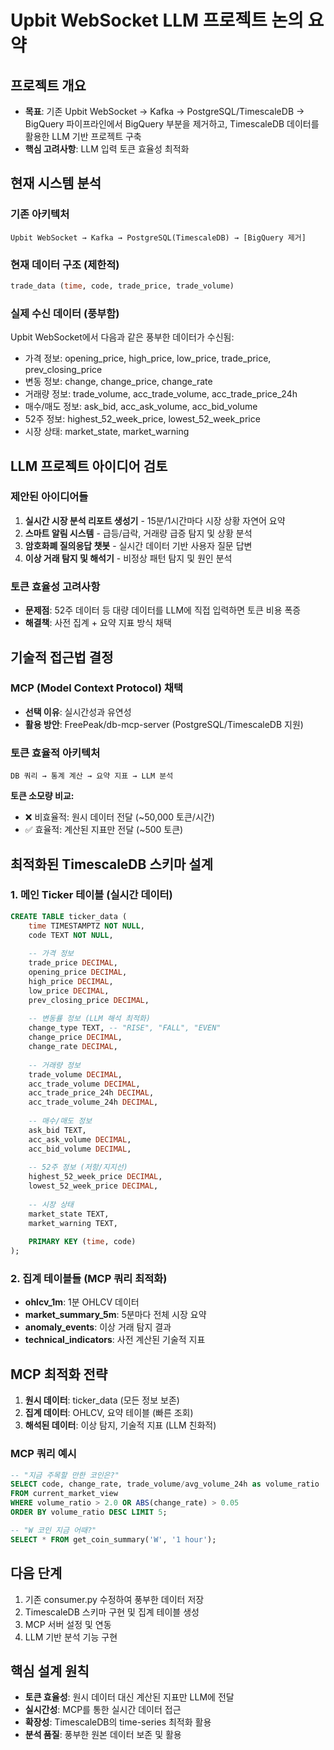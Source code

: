# Upbit WebSocket LLM 프로젝트 논의 요약

## 프로젝트 개요
- **목표**: 기존 Upbit WebSocket → Kafka → PostgreSQL/TimescaleDB → BigQuery 파이프라인에서 BigQuery 부분을 제거하고, TimescaleDB 데이터를 활용한 LLM 기반 프로젝트 구축
- **핵심 고려사항**: LLM 입력 토큰 효율성 최적화

## 현재 시스템 분석
### 기존 아키텍처
```
Upbit WebSocket → Kafka → PostgreSQL(TimescaleDB) → [BigQuery 제거]
```

### 현재 데이터 구조 (제한적)
```sql
trade_data (time, code, trade_price, trade_volume)
```

### 실제 수신 데이터 (풍부함)
Upbit WebSocket에서 다음과 같은 풍부한 데이터가 수신됨:
- 가격 정보: opening_price, high_price, low_price, trade_price, prev_closing_price
- 변동 정보: change, change_price, change_rate
- 거래량 정보: trade_volume, acc_trade_volume, acc_trade_price_24h
- 매수/매도 정보: ask_bid, acc_ask_volume, acc_bid_volume
- 52주 정보: highest_52_week_price, lowest_52_week_price
- 시장 상태: market_state, market_warning

## LLM 프로젝트 아이디어 검토

### 제안된 아이디어들
1. **실시간 시장 분석 리포트 생성기** - 15분/1시간마다 시장 상황 자연어 요약
2. **스마트 알림 시스템** - 급등/급락, 거래량 급증 탐지 및 상황 분석
3. **암호화폐 질의응답 챗봇** - 실시간 데이터 기반 사용자 질문 답변
4. **이상 거래 탐지 및 해석기** - 비정상 패턴 탐지 및 원인 분석

### 토큰 효율성 고려사항
- **문제점**: 52주 데이터 등 대량 데이터를 LLM에 직접 입력하면 토큰 비용 폭증
- **해결책**: 사전 집계 + 요약 지표 방식 채택

## 기술적 접근법 결정

### MCP (Model Context Protocol) 채택
- **선택 이유**: 실시간성과 유연성
- **활용 방안**: FreePeak/db-mcp-server (PostgreSQL/TimescaleDB 지원)

### 토큰 효율적 아키텍처
```
DB 쿼리 → 통계 계산 → 요약 지표 → LLM 분석
```

**토큰 소모량 비교:**
- ❌ 비효율적: 원시 데이터 전달 (~50,000 토큰/시간)
- ✅ 효율적: 계산된 지표만 전달 (~500 토큰)

## 최적화된 TimescaleDB 스키마 설계

### 1. 메인 Ticker 테이블 (실시간 데이터)
```sql
CREATE TABLE ticker_data (
    time TIMESTAMPTZ NOT NULL,
    code TEXT NOT NULL,
    
    -- 가격 정보
    trade_price DECIMAL,
    opening_price DECIMAL,
    high_price DECIMAL,
    low_price DECIMAL,
    prev_closing_price DECIMAL,
    
    -- 변동률 정보 (LLM 해석 최적화)
    change_type TEXT, -- "RISE", "FALL", "EVEN"
    change_price DECIMAL,
    change_rate DECIMAL,
    
    -- 거래량 정보
    trade_volume DECIMAL,
    acc_trade_volume DECIMAL,
    acc_trade_price_24h DECIMAL,
    acc_trade_volume_24h DECIMAL,
    
    -- 매수/매도 정보
    ask_bid TEXT,
    acc_ask_volume DECIMAL,
    acc_bid_volume DECIMAL,
    
    -- 52주 정보 (저항/지지선)
    highest_52_week_price DECIMAL,
    lowest_52_week_price DECIMAL,
    
    -- 시장 상태
    market_state TEXT,
    market_warning TEXT,
    
    PRIMARY KEY (time, code)
);
```

### 2. 집계 테이블들 (MCP 쿼리 최적화)
- **ohlcv_1m**: 1분 OHLCV 데이터
- **market_summary_5m**: 5분마다 전체 시장 요약
- **anomaly_events**: 이상 거래 탐지 결과
- **technical_indicators**: 사전 계산된 기술적 지표

## MCP 최적화 전략
1. **원시 데이터**: ticker_data (모든 정보 보존)
2. **집계 데이터**: OHLCV, 요약 테이블 (빠른 조회)
3. **해석된 데이터**: 이상 탐지, 기술적 지표 (LLM 친화적)

### MCP 쿼리 예시
```sql
-- "지금 주목할 만한 코인은?"
SELECT code, change_rate, trade_volume/avg_volume_24h as volume_ratio
FROM current_market_view 
WHERE volume_ratio > 2.0 OR ABS(change_rate) > 0.05
ORDER BY volume_ratio DESC LIMIT 5;

-- "W 코인 지금 어때?"
SELECT * FROM get_coin_summary('W', '1 hour');
```

## 다음 단계
1. 기존 consumer.py 수정하여 풍부한 데이터 저장
2. TimescaleDB 스키마 구현 및 집계 테이블 생성
3. MCP 서버 설정 및 연동
4. LLM 기반 분석 기능 구현

## 핵심 설계 원칙
- **토큰 효율성**: 원시 데이터 대신 계산된 지표만 LLM에 전달
- **실시간성**: MCP를 통한 실시간 데이터 접근
- **확장성**: TimescaleDB의 time-series 최적화 활용
- **분석 품질**: 풍부한 원본 데이터 보존 및 활용